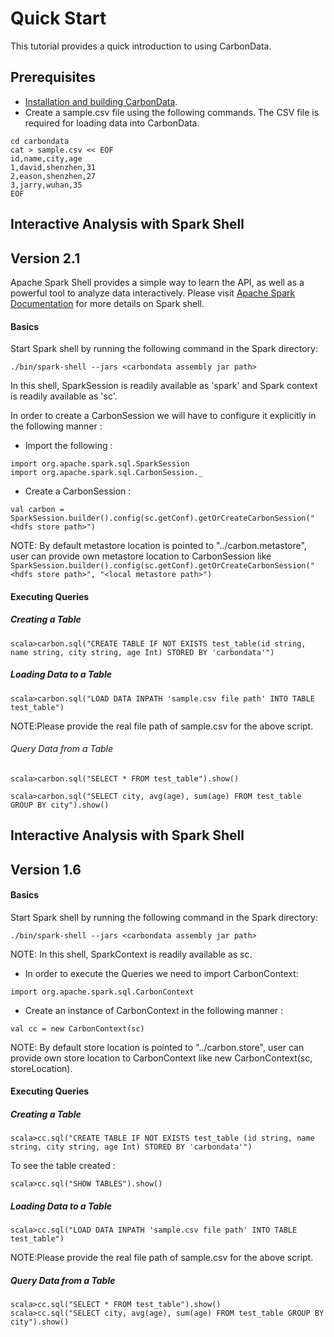 <!--
    Licensed to the Apache Software Foundation (ASF) under one
    or more contributor license agreements.  See the NOTICE file
    distributed with this work for additional information
    regarding copyright ownership.  The ASF licenses this file
    to you under the Apache License, Version 2.0 (the
    "License"); you may not use this file except in compliance
    with the License.  You may obtain a copy of the License at

      http://www.apache.org/licenses/LICENSE-2.0

    Unless required by applicable law or agreed to in writing,
    software distributed under the License is distributed on an
    "AS IS" BASIS, WITHOUT WARRANTIES OR CONDITIONS OF ANY
    KIND, either express or implied.  See the License for the
    specific language governing permissions and limitations
    under the License.
-->

# Quick Start
This tutorial provides a quick introduction to using CarbonData.

##  Prerequisites
* [Installation and building CarbonData](https://github.com/apache/incubator-carbondata/blob/master/build).
* Create a sample.csv file using the following commands. The CSV file is required for loading data into CarbonData.

```
cd carbondata
cat > sample.csv << EOF
id,name,city,age
1,david,shenzhen,31
2,eason,shenzhen,27
3,jarry,wuhan,35
EOF
```

## Interactive Analysis with Spark Shell

## Version 2.1

Apache Spark Shell provides a simple way to learn the API, as well as a powerful tool to analyze data interactively. Please visit [Apache Spark Documentation](http://spark.apache.org/docs/latest/) for more details on Spark shell.

#### Basics

Start Spark shell by running the following command in the Spark directory:

```
./bin/spark-shell --jars <carbondata assembly jar path>
```

In this shell, SparkSession is readily available as 'spark' and Spark context is readily available as 'sc'.

In order to create a CarbonSession we will have to configure it explicitly in the following manner :

* Import the following :

```
import org.apache.spark.sql.SparkSession
import org.apache.spark.sql.CarbonSession._
```

* Create a CarbonSession :

```
val carbon = SparkSession.builder().config(sc.getConf).getOrCreateCarbonSession("<hdfs store path>")
```
NOTE: By default metastore location is pointed to "../carbon.metastore", user can provide own metastore location to CarbonSession like `SparkSession.builder().config(sc.getConf).getOrCreateCarbonSession("<hdfs store path>", "<local metastore path>")`

#### Executing Queries

##### Creating a Table

```
scala>carbon.sql("CREATE TABLE IF NOT EXISTS test_table(id string, name string, city string, age Int) STORED BY 'carbondata'")
```

##### Loading Data to a Table

```
scala>carbon.sql("LOAD DATA INPATH 'sample.csv file path' INTO TABLE test_table")
```
NOTE:Please provide the real file path of sample.csv for the above script.

###### Query Data from a Table

```
scala>carbon.sql("SELECT * FROM test_table").show()

scala>carbon.sql("SELECT city, avg(age), sum(age) FROM test_table GROUP BY city").show()
```

## Interactive Analysis with Spark Shell
## Version 1.6

#### Basics

Start Spark shell by running the following command in the Spark directory:

```
./bin/spark-shell --jars <carbondata assembly jar path>
```

NOTE: In this shell, SparkContext is readily available as sc.

* In order to execute the Queries we need to import CarbonContext:

```
import org.apache.spark.sql.CarbonContext
```

* Create an instance of CarbonContext in the following manner :

```
val cc = new CarbonContext(sc)
```

NOTE: By default store location is pointed to "../carbon.store", user can provide own store location to CarbonContext like new CarbonContext(sc, storeLocation).

#### Executing Queries

##### Creating a Table

```
scala>cc.sql("CREATE TABLE IF NOT EXISTS test_table (id string, name string, city string, age Int) STORED BY 'carbondata'")
```
To see the table created :

```
scala>cc.sql("SHOW TABLES").show()
```

##### Loading Data to a Table

```
scala>cc.sql("LOAD DATA INPATH 'sample.csv file path' INTO TABLE test_table")
```
NOTE:Please provide the real file path of sample.csv for the above script.

##### Query Data from a Table

```
scala>cc.sql("SELECT * FROM test_table").show()
scala>cc.sql("SELECT city, avg(age), sum(age) FROM test_table GROUP BY city").show()
```
